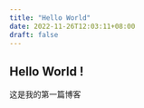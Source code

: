 ```yaml
---
title: "Hello World"
date: 2022-11-26T12:03:11+08:00
draft: false
---
```


## Hello World !



这是我的第一篇博客


